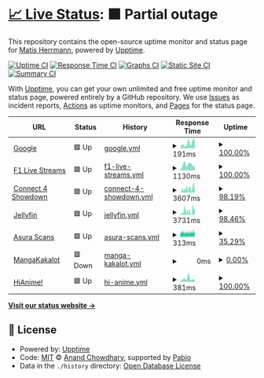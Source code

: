 # [📈 Live Status](https://MatisPrograms.github.io/is-it-up): <!--live status--> **🟧 Partial outage**

This repository contains the open-source uptime monitor and status page for [Matis Herrmann](https://MatisPrograms.github.io/is-it-up), powered by [Upptime](https://github.com/upptime/upptime).

[![Uptime CI](https://github.com/MatisPrograms/is-it-up/workflows/Uptime%20CI/badge.svg)](https://github.com/MatisPrograms/is-it-up/actions?query=workflow%3A%22Uptime+CI%22)
[![Response Time CI](https://github.com/MatisPrograms/is-it-up/workflows/Response%20Time%20CI/badge.svg)](https://github.com/MatisPrograms/is-it-up/actions?query=workflow%3A%22Response+Time+CI%22)
[![Graphs CI](https://github.com/MatisPrograms/is-it-up/workflows/Graphs%20CI/badge.svg)](https://github.com/MatisPrograms/is-it-up/actions?query=workflow%3A%22Graphs+CI%22)
[![Static Site CI](https://github.com/MatisPrograms/is-it-up/workflows/Static%20Site%20CI/badge.svg)](https://github.com/MatisPrograms/is-it-up/actions?query=workflow%3A%22Static+Site+CI%22)
[![Summary CI](https://github.com/MatisPrograms/is-it-up/workflows/Summary%20CI/badge.svg)](https://github.com/MatisPrograms/is-it-up/actions?query=workflow%3A%22Summary+CI%22)

With [Upptime](https://upptime.js.org), you can get your own unlimited and free uptime monitor and status page, powered entirely by a GitHub repository. We use [Issues](https://github.com/MatisPrograms/is-it-up/issues) as incident reports, [Actions](https://github.com/MatisPrograms/is-it-up/actions) as uptime monitors, and [Pages](https://MatisPrograms.github.io/is-it-up) for the status page.

<!--start: status pages-->
<!-- This summary is generated by Upptime (https://github.com/upptime/upptime) -->
<!-- Do not edit this manually, your changes will be overwritten -->
<!-- prettier-ignore -->
| URL | Status | History | Response Time | Uptime |
| --- | ------ | ------- | ------------- | ------ |
| <img alt="" src="https://icons.duckduckgo.com/ip3/www.google.com.ico" height="13"> [Google](https://www.google.com) | 🟩 Up | [google.yml](https://github.com/MatisPrograms/is-it-up/commits/HEAD/history/google.yml) | <details><summary><img alt="Response time graph" src="./graphs/google/response-time-week.png" height="20"> 191ms</summary><br><a href="https://MatisPrograms.github.io/is-it-up/history/google"><img alt="Response time 114" src="https://img.shields.io/endpoint?url=https%3A%2F%2Fraw.githubusercontent.com%2FMatisPrograms%2Fis-it-up%2FHEAD%2Fapi%2Fgoogle%2Fresponse-time.json"></a><br><a href="https://MatisPrograms.github.io/is-it-up/history/google"><img alt="24-hour response time 328" src="https://img.shields.io/endpoint?url=https%3A%2F%2Fraw.githubusercontent.com%2FMatisPrograms%2Fis-it-up%2FHEAD%2Fapi%2Fgoogle%2Fresponse-time-day.json"></a><br><a href="https://MatisPrograms.github.io/is-it-up/history/google"><img alt="7-day response time 191" src="https://img.shields.io/endpoint?url=https%3A%2F%2Fraw.githubusercontent.com%2FMatisPrograms%2Fis-it-up%2FHEAD%2Fapi%2Fgoogle%2Fresponse-time-week.json"></a><br><a href="https://MatisPrograms.github.io/is-it-up/history/google"><img alt="30-day response time 132" src="https://img.shields.io/endpoint?url=https%3A%2F%2Fraw.githubusercontent.com%2FMatisPrograms%2Fis-it-up%2FHEAD%2Fapi%2Fgoogle%2Fresponse-time-month.json"></a><br><a href="https://MatisPrograms.github.io/is-it-up/history/google"><img alt="1-year response time 114" src="https://img.shields.io/endpoint?url=https%3A%2F%2Fraw.githubusercontent.com%2FMatisPrograms%2Fis-it-up%2FHEAD%2Fapi%2Fgoogle%2Fresponse-time-year.json"></a></details> | <details><summary><a href="https://MatisPrograms.github.io/is-it-up/history/google">100.00%</a></summary><a href="https://MatisPrograms.github.io/is-it-up/history/google"><img alt="All-time uptime 100.00%" src="https://img.shields.io/endpoint?url=https%3A%2F%2Fraw.githubusercontent.com%2FMatisPrograms%2Fis-it-up%2FHEAD%2Fapi%2Fgoogle%2Fuptime.json"></a><br><a href="https://MatisPrograms.github.io/is-it-up/history/google"><img alt="24-hour uptime 100.00%" src="https://img.shields.io/endpoint?url=https%3A%2F%2Fraw.githubusercontent.com%2FMatisPrograms%2Fis-it-up%2FHEAD%2Fapi%2Fgoogle%2Fuptime-day.json"></a><br><a href="https://MatisPrograms.github.io/is-it-up/history/google"><img alt="7-day uptime 100.00%" src="https://img.shields.io/endpoint?url=https%3A%2F%2Fraw.githubusercontent.com%2FMatisPrograms%2Fis-it-up%2FHEAD%2Fapi%2Fgoogle%2Fuptime-week.json"></a><br><a href="https://MatisPrograms.github.io/is-it-up/history/google"><img alt="30-day uptime 100.00%" src="https://img.shields.io/endpoint?url=https%3A%2F%2Fraw.githubusercontent.com%2FMatisPrograms%2Fis-it-up%2FHEAD%2Fapi%2Fgoogle%2Fuptime-month.json"></a><br><a href="https://MatisPrograms.github.io/is-it-up/history/google"><img alt="1-year uptime 100.00%" src="https://img.shields.io/endpoint?url=https%3A%2F%2Fraw.githubusercontent.com%2FMatisPrograms%2Fis-it-up%2FHEAD%2Fapi%2Fgoogle%2Fuptime-year.json"></a></details>
| <img alt="" src="https://icons.duckduckgo.com/ip3/live1.formula1stream.cc.ico" height="13"> [F1 Live Streams](https://live1.formula1stream.cc) | 🟩 Up | [f1-live-streams.yml](https://github.com/MatisPrograms/is-it-up/commits/HEAD/history/f1-live-streams.yml) | <details><summary><img alt="Response time graph" src="./graphs/f1-live-streams/response-time-week.png" height="20"> 1130ms</summary><br><a href="https://MatisPrograms.github.io/is-it-up/history/f1-live-streams"><img alt="Response time 1215" src="https://img.shields.io/endpoint?url=https%3A%2F%2Fraw.githubusercontent.com%2FMatisPrograms%2Fis-it-up%2FHEAD%2Fapi%2Ff1-live-streams%2Fresponse-time.json"></a><br><a href="https://MatisPrograms.github.io/is-it-up/history/f1-live-streams"><img alt="24-hour response time 776" src="https://img.shields.io/endpoint?url=https%3A%2F%2Fraw.githubusercontent.com%2FMatisPrograms%2Fis-it-up%2FHEAD%2Fapi%2Ff1-live-streams%2Fresponse-time-day.json"></a><br><a href="https://MatisPrograms.github.io/is-it-up/history/f1-live-streams"><img alt="7-day response time 1130" src="https://img.shields.io/endpoint?url=https%3A%2F%2Fraw.githubusercontent.com%2FMatisPrograms%2Fis-it-up%2FHEAD%2Fapi%2Ff1-live-streams%2Fresponse-time-week.json"></a><br><a href="https://MatisPrograms.github.io/is-it-up/history/f1-live-streams"><img alt="30-day response time 1283" src="https://img.shields.io/endpoint?url=https%3A%2F%2Fraw.githubusercontent.com%2FMatisPrograms%2Fis-it-up%2FHEAD%2Fapi%2Ff1-live-streams%2Fresponse-time-month.json"></a><br><a href="https://MatisPrograms.github.io/is-it-up/history/f1-live-streams"><img alt="1-year response time 1215" src="https://img.shields.io/endpoint?url=https%3A%2F%2Fraw.githubusercontent.com%2FMatisPrograms%2Fis-it-up%2FHEAD%2Fapi%2Ff1-live-streams%2Fresponse-time-year.json"></a></details> | <details><summary><a href="https://MatisPrograms.github.io/is-it-up/history/f1-live-streams">100.00%</a></summary><a href="https://MatisPrograms.github.io/is-it-up/history/f1-live-streams"><img alt="All-time uptime 100.00%" src="https://img.shields.io/endpoint?url=https%3A%2F%2Fraw.githubusercontent.com%2FMatisPrograms%2Fis-it-up%2FHEAD%2Fapi%2Ff1-live-streams%2Fuptime.json"></a><br><a href="https://MatisPrograms.github.io/is-it-up/history/f1-live-streams"><img alt="24-hour uptime 100.00%" src="https://img.shields.io/endpoint?url=https%3A%2F%2Fraw.githubusercontent.com%2FMatisPrograms%2Fis-it-up%2FHEAD%2Fapi%2Ff1-live-streams%2Fuptime-day.json"></a><br><a href="https://MatisPrograms.github.io/is-it-up/history/f1-live-streams"><img alt="7-day uptime 100.00%" src="https://img.shields.io/endpoint?url=https%3A%2F%2Fraw.githubusercontent.com%2FMatisPrograms%2Fis-it-up%2FHEAD%2Fapi%2Ff1-live-streams%2Fuptime-week.json"></a><br><a href="https://MatisPrograms.github.io/is-it-up/history/f1-live-streams"><img alt="30-day uptime 100.00%" src="https://img.shields.io/endpoint?url=https%3A%2F%2Fraw.githubusercontent.com%2FMatisPrograms%2Fis-it-up%2FHEAD%2Fapi%2Ff1-live-streams%2Fuptime-month.json"></a><br><a href="https://MatisPrograms.github.io/is-it-up/history/f1-live-streams"><img alt="1-year uptime 100.00%" src="https://img.shields.io/endpoint?url=https%3A%2F%2Fraw.githubusercontent.com%2FMatisPrograms%2Fis-it-up%2FHEAD%2Fapi%2Ff1-live-streams%2Fuptime-year.json"></a></details>
| <img alt="" src="https://icons.duckduckgo.com/ip3/connect4.losherrmannos.duckdns.org.ico" height="13"> [Connect 4 Showdown](https://connect4.losherrmannos.duckdns.org) | 🟩 Up | [connect-4-showdown.yml](https://github.com/MatisPrograms/is-it-up/commits/HEAD/history/connect-4-showdown.yml) | <details><summary><img alt="Response time graph" src="./graphs/connect-4-showdown/response-time-week.png" height="20"> 3607ms</summary><br><a href="https://MatisPrograms.github.io/is-it-up/history/connect-4-showdown"><img alt="Response time 2077" src="https://img.shields.io/endpoint?url=https%3A%2F%2Fraw.githubusercontent.com%2FMatisPrograms%2Fis-it-up%2FHEAD%2Fapi%2Fconnect-4-showdown%2Fresponse-time.json"></a><br><a href="https://MatisPrograms.github.io/is-it-up/history/connect-4-showdown"><img alt="24-hour response time 475" src="https://img.shields.io/endpoint?url=https%3A%2F%2Fraw.githubusercontent.com%2FMatisPrograms%2Fis-it-up%2FHEAD%2Fapi%2Fconnect-4-showdown%2Fresponse-time-day.json"></a><br><a href="https://MatisPrograms.github.io/is-it-up/history/connect-4-showdown"><img alt="7-day response time 3607" src="https://img.shields.io/endpoint?url=https%3A%2F%2Fraw.githubusercontent.com%2FMatisPrograms%2Fis-it-up%2FHEAD%2Fapi%2Fconnect-4-showdown%2Fresponse-time-week.json"></a><br><a href="https://MatisPrograms.github.io/is-it-up/history/connect-4-showdown"><img alt="30-day response time 3507" src="https://img.shields.io/endpoint?url=https%3A%2F%2Fraw.githubusercontent.com%2FMatisPrograms%2Fis-it-up%2FHEAD%2Fapi%2Fconnect-4-showdown%2Fresponse-time-month.json"></a><br><a href="https://MatisPrograms.github.io/is-it-up/history/connect-4-showdown"><img alt="1-year response time 2077" src="https://img.shields.io/endpoint?url=https%3A%2F%2Fraw.githubusercontent.com%2FMatisPrograms%2Fis-it-up%2FHEAD%2Fapi%2Fconnect-4-showdown%2Fresponse-time-year.json"></a></details> | <details><summary><a href="https://MatisPrograms.github.io/is-it-up/history/connect-4-showdown">98.19%</a></summary><a href="https://MatisPrograms.github.io/is-it-up/history/connect-4-showdown"><img alt="All-time uptime 30.29%" src="https://img.shields.io/endpoint?url=https%3A%2F%2Fraw.githubusercontent.com%2FMatisPrograms%2Fis-it-up%2FHEAD%2Fapi%2Fconnect-4-showdown%2Fuptime.json"></a><br><a href="https://MatisPrograms.github.io/is-it-up/history/connect-4-showdown"><img alt="24-hour uptime 100.00%" src="https://img.shields.io/endpoint?url=https%3A%2F%2Fraw.githubusercontent.com%2FMatisPrograms%2Fis-it-up%2FHEAD%2Fapi%2Fconnect-4-showdown%2Fuptime-day.json"></a><br><a href="https://MatisPrograms.github.io/is-it-up/history/connect-4-showdown"><img alt="7-day uptime 98.19%" src="https://img.shields.io/endpoint?url=https%3A%2F%2Fraw.githubusercontent.com%2FMatisPrograms%2Fis-it-up%2FHEAD%2Fapi%2Fconnect-4-showdown%2Fuptime-week.json"></a><br><a href="https://MatisPrograms.github.io/is-it-up/history/connect-4-showdown"><img alt="30-day uptime 98.40%" src="https://img.shields.io/endpoint?url=https%3A%2F%2Fraw.githubusercontent.com%2FMatisPrograms%2Fis-it-up%2FHEAD%2Fapi%2Fconnect-4-showdown%2Fuptime-month.json"></a><br><a href="https://MatisPrograms.github.io/is-it-up/history/connect-4-showdown"><img alt="1-year uptime 30.29%" src="https://img.shields.io/endpoint?url=https%3A%2F%2Fraw.githubusercontent.com%2FMatisPrograms%2Fis-it-up%2FHEAD%2Fapi%2Fconnect-4-showdown%2Fuptime-year.json"></a></details>
| <img alt="" src="https://icons.duckduckgo.com/ip3/jellyfin.losherrmannos.duckdns.org.ico" height="13"> [Jellyfin](https://jellyfin.losherrmannos.duckdns.org) | 🟩 Up | [jellyfin.yml](https://github.com/MatisPrograms/is-it-up/commits/HEAD/history/jellyfin.yml) | <details><summary><img alt="Response time graph" src="./graphs/jellyfin/response-time-week.png" height="20"> 3731ms</summary><br><a href="https://MatisPrograms.github.io/is-it-up/history/jellyfin"><img alt="Response time 3590" src="https://img.shields.io/endpoint?url=https%3A%2F%2Fraw.githubusercontent.com%2FMatisPrograms%2Fis-it-up%2FHEAD%2Fapi%2Fjellyfin%2Fresponse-time.json"></a><br><a href="https://MatisPrograms.github.io/is-it-up/history/jellyfin"><img alt="24-hour response time 4589" src="https://img.shields.io/endpoint?url=https%3A%2F%2Fraw.githubusercontent.com%2FMatisPrograms%2Fis-it-up%2FHEAD%2Fapi%2Fjellyfin%2Fresponse-time-day.json"></a><br><a href="https://MatisPrograms.github.io/is-it-up/history/jellyfin"><img alt="7-day response time 3731" src="https://img.shields.io/endpoint?url=https%3A%2F%2Fraw.githubusercontent.com%2FMatisPrograms%2Fis-it-up%2FHEAD%2Fapi%2Fjellyfin%2Fresponse-time-week.json"></a><br><a href="https://MatisPrograms.github.io/is-it-up/history/jellyfin"><img alt="30-day response time 3475" src="https://img.shields.io/endpoint?url=https%3A%2F%2Fraw.githubusercontent.com%2FMatisPrograms%2Fis-it-up%2FHEAD%2Fapi%2Fjellyfin%2Fresponse-time-month.json"></a><br><a href="https://MatisPrograms.github.io/is-it-up/history/jellyfin"><img alt="1-year response time 3590" src="https://img.shields.io/endpoint?url=https%3A%2F%2Fraw.githubusercontent.com%2FMatisPrograms%2Fis-it-up%2FHEAD%2Fapi%2Fjellyfin%2Fresponse-time-year.json"></a></details> | <details><summary><a href="https://MatisPrograms.github.io/is-it-up/history/jellyfin">98.46%</a></summary><a href="https://MatisPrograms.github.io/is-it-up/history/jellyfin"><img alt="All-time uptime 96.36%" src="https://img.shields.io/endpoint?url=https%3A%2F%2Fraw.githubusercontent.com%2FMatisPrograms%2Fis-it-up%2FHEAD%2Fapi%2Fjellyfin%2Fuptime.json"></a><br><a href="https://MatisPrograms.github.io/is-it-up/history/jellyfin"><img alt="24-hour uptime 100.00%" src="https://img.shields.io/endpoint?url=https%3A%2F%2Fraw.githubusercontent.com%2FMatisPrograms%2Fis-it-up%2FHEAD%2Fapi%2Fjellyfin%2Fuptime-day.json"></a><br><a href="https://MatisPrograms.github.io/is-it-up/history/jellyfin"><img alt="7-day uptime 98.46%" src="https://img.shields.io/endpoint?url=https%3A%2F%2Fraw.githubusercontent.com%2FMatisPrograms%2Fis-it-up%2FHEAD%2Fapi%2Fjellyfin%2Fuptime-week.json"></a><br><a href="https://MatisPrograms.github.io/is-it-up/history/jellyfin"><img alt="30-day uptime 98.79%" src="https://img.shields.io/endpoint?url=https%3A%2F%2Fraw.githubusercontent.com%2FMatisPrograms%2Fis-it-up%2FHEAD%2Fapi%2Fjellyfin%2Fuptime-month.json"></a><br><a href="https://MatisPrograms.github.io/is-it-up/history/jellyfin"><img alt="1-year uptime 96.36%" src="https://img.shields.io/endpoint?url=https%3A%2F%2Fraw.githubusercontent.com%2FMatisPrograms%2Fis-it-up%2FHEAD%2Fapi%2Fjellyfin%2Fuptime-year.json"></a></details>
| <img alt="" src="https://icons.duckduckgo.com/ip3/asuracomic.net.ico" height="13"> [Asura Scans](https://asuracomic.net) | 🟩 Up | [asura-scans.yml](https://github.com/MatisPrograms/is-it-up/commits/HEAD/history/asura-scans.yml) | <details><summary><img alt="Response time graph" src="./graphs/asura-scans/response-time-week.png" height="20"> 313ms</summary><br><a href="https://MatisPrograms.github.io/is-it-up/history/asura-scans"><img alt="Response time 300" src="https://img.shields.io/endpoint?url=https%3A%2F%2Fraw.githubusercontent.com%2FMatisPrograms%2Fis-it-up%2FHEAD%2Fapi%2Fasura-scans%2Fresponse-time.json"></a><br><a href="https://MatisPrograms.github.io/is-it-up/history/asura-scans"><img alt="24-hour response time 296" src="https://img.shields.io/endpoint?url=https%3A%2F%2Fraw.githubusercontent.com%2FMatisPrograms%2Fis-it-up%2FHEAD%2Fapi%2Fasura-scans%2Fresponse-time-day.json"></a><br><a href="https://MatisPrograms.github.io/is-it-up/history/asura-scans"><img alt="7-day response time 313" src="https://img.shields.io/endpoint?url=https%3A%2F%2Fraw.githubusercontent.com%2FMatisPrograms%2Fis-it-up%2FHEAD%2Fapi%2Fasura-scans%2Fresponse-time-week.json"></a><br><a href="https://MatisPrograms.github.io/is-it-up/history/asura-scans"><img alt="30-day response time 330" src="https://img.shields.io/endpoint?url=https%3A%2F%2Fraw.githubusercontent.com%2FMatisPrograms%2Fis-it-up%2FHEAD%2Fapi%2Fasura-scans%2Fresponse-time-month.json"></a><br><a href="https://MatisPrograms.github.io/is-it-up/history/asura-scans"><img alt="1-year response time 300" src="https://img.shields.io/endpoint?url=https%3A%2F%2Fraw.githubusercontent.com%2FMatisPrograms%2Fis-it-up%2FHEAD%2Fapi%2Fasura-scans%2Fresponse-time-year.json"></a></details> | <details><summary><a href="https://MatisPrograms.github.io/is-it-up/history/asura-scans">35.29%</a></summary><a href="https://MatisPrograms.github.io/is-it-up/history/asura-scans"><img alt="All-time uptime 96.32%" src="https://img.shields.io/endpoint?url=https%3A%2F%2Fraw.githubusercontent.com%2FMatisPrograms%2Fis-it-up%2FHEAD%2Fapi%2Fasura-scans%2Fuptime.json"></a><br><a href="https://MatisPrograms.github.io/is-it-up/history/asura-scans"><img alt="24-hour uptime 55.92%" src="https://img.shields.io/endpoint?url=https%3A%2F%2Fraw.githubusercontent.com%2FMatisPrograms%2Fis-it-up%2FHEAD%2Fapi%2Fasura-scans%2Fuptime-day.json"></a><br><a href="https://MatisPrograms.github.io/is-it-up/history/asura-scans"><img alt="7-day uptime 35.29%" src="https://img.shields.io/endpoint?url=https%3A%2F%2Fraw.githubusercontent.com%2FMatisPrograms%2Fis-it-up%2FHEAD%2Fapi%2Fasura-scans%2Fuptime-week.json"></a><br><a href="https://MatisPrograms.github.io/is-it-up/history/asura-scans"><img alt="30-day uptime 76.36%" src="https://img.shields.io/endpoint?url=https%3A%2F%2Fraw.githubusercontent.com%2FMatisPrograms%2Fis-it-up%2FHEAD%2Fapi%2Fasura-scans%2Fuptime-month.json"></a><br><a href="https://MatisPrograms.github.io/is-it-up/history/asura-scans"><img alt="1-year uptime 96.32%" src="https://img.shields.io/endpoint?url=https%3A%2F%2Fraw.githubusercontent.com%2FMatisPrograms%2Fis-it-up%2FHEAD%2Fapi%2Fasura-scans%2Fuptime-year.json"></a></details>
| <img alt="" src="https://icons.duckduckgo.com/ip3/mangakakalot.com.ico" height="13"> [MangaKakalot](https://mangakakalot.com) | 🟥 Down | [manga-kakalot.yml](https://github.com/MatisPrograms/is-it-up/commits/HEAD/history/manga-kakalot.yml) | <details><summary><img alt="Response time graph" src="./graphs/manga-kakalot/response-time-week.png" height="20"> 0ms</summary><br><a href="https://MatisPrograms.github.io/is-it-up/history/manga-kakalot"><img alt="Response time 539" src="https://img.shields.io/endpoint?url=https%3A%2F%2Fraw.githubusercontent.com%2FMatisPrograms%2Fis-it-up%2FHEAD%2Fapi%2Fmanga-kakalot%2Fresponse-time.json"></a><br><a href="https://MatisPrograms.github.io/is-it-up/history/manga-kakalot"><img alt="24-hour response time 0" src="https://img.shields.io/endpoint?url=https%3A%2F%2Fraw.githubusercontent.com%2FMatisPrograms%2Fis-it-up%2FHEAD%2Fapi%2Fmanga-kakalot%2Fresponse-time-day.json"></a><br><a href="https://MatisPrograms.github.io/is-it-up/history/manga-kakalot"><img alt="7-day response time 0" src="https://img.shields.io/endpoint?url=https%3A%2F%2Fraw.githubusercontent.com%2FMatisPrograms%2Fis-it-up%2FHEAD%2Fapi%2Fmanga-kakalot%2Fresponse-time-week.json"></a><br><a href="https://MatisPrograms.github.io/is-it-up/history/manga-kakalot"><img alt="30-day response time 628" src="https://img.shields.io/endpoint?url=https%3A%2F%2Fraw.githubusercontent.com%2FMatisPrograms%2Fis-it-up%2FHEAD%2Fapi%2Fmanga-kakalot%2Fresponse-time-month.json"></a><br><a href="https://MatisPrograms.github.io/is-it-up/history/manga-kakalot"><img alt="1-year response time 539" src="https://img.shields.io/endpoint?url=https%3A%2F%2Fraw.githubusercontent.com%2FMatisPrograms%2Fis-it-up%2FHEAD%2Fapi%2Fmanga-kakalot%2Fresponse-time-year.json"></a></details> | <details><summary><a href="https://MatisPrograms.github.io/is-it-up/history/manga-kakalot">0.00%</a></summary><a href="https://MatisPrograms.github.io/is-it-up/history/manga-kakalot"><img alt="All-time uptime 89.77%" src="https://img.shields.io/endpoint?url=https%3A%2F%2Fraw.githubusercontent.com%2FMatisPrograms%2Fis-it-up%2FHEAD%2Fapi%2Fmanga-kakalot%2Fuptime.json"></a><br><a href="https://MatisPrograms.github.io/is-it-up/history/manga-kakalot"><img alt="24-hour uptime 0.00%" src="https://img.shields.io/endpoint?url=https%3A%2F%2Fraw.githubusercontent.com%2FMatisPrograms%2Fis-it-up%2FHEAD%2Fapi%2Fmanga-kakalot%2Fuptime-day.json"></a><br><a href="https://MatisPrograms.github.io/is-it-up/history/manga-kakalot"><img alt="7-day uptime 0.00%" src="https://img.shields.io/endpoint?url=https%3A%2F%2Fraw.githubusercontent.com%2FMatisPrograms%2Fis-it-up%2FHEAD%2Fapi%2Fmanga-kakalot%2Fuptime-week.json"></a><br><a href="https://MatisPrograms.github.io/is-it-up/history/manga-kakalot"><img alt="30-day uptime 34.43%" src="https://img.shields.io/endpoint?url=https%3A%2F%2Fraw.githubusercontent.com%2FMatisPrograms%2Fis-it-up%2FHEAD%2Fapi%2Fmanga-kakalot%2Fuptime-month.json"></a><br><a href="https://MatisPrograms.github.io/is-it-up/history/manga-kakalot"><img alt="1-year uptime 89.77%" src="https://img.shields.io/endpoint?url=https%3A%2F%2Fraw.githubusercontent.com%2FMatisPrograms%2Fis-it-up%2FHEAD%2Fapi%2Fmanga-kakalot%2Fuptime-year.json"></a></details>
| <img alt="" src="https://icons.duckduckgo.com/ip3/hianime.to.ico" height="13"> [HiAnime!](https://hianime.to/) | 🟩 Up | [hi-anime.yml](https://github.com/MatisPrograms/is-it-up/commits/HEAD/history/hi-anime.yml) | <details><summary><img alt="Response time graph" src="./graphs/hi-anime/response-time-week.png" height="20"> 381ms</summary><br><a href="https://MatisPrograms.github.io/is-it-up/history/hi-anime"><img alt="Response time 431" src="https://img.shields.io/endpoint?url=https%3A%2F%2Fraw.githubusercontent.com%2FMatisPrograms%2Fis-it-up%2FHEAD%2Fapi%2Fhi-anime%2Fresponse-time.json"></a><br><a href="https://MatisPrograms.github.io/is-it-up/history/hi-anime"><img alt="24-hour response time 193" src="https://img.shields.io/endpoint?url=https%3A%2F%2Fraw.githubusercontent.com%2FMatisPrograms%2Fis-it-up%2FHEAD%2Fapi%2Fhi-anime%2Fresponse-time-day.json"></a><br><a href="https://MatisPrograms.github.io/is-it-up/history/hi-anime"><img alt="7-day response time 381" src="https://img.shields.io/endpoint?url=https%3A%2F%2Fraw.githubusercontent.com%2FMatisPrograms%2Fis-it-up%2FHEAD%2Fapi%2Fhi-anime%2Fresponse-time-week.json"></a><br><a href="https://MatisPrograms.github.io/is-it-up/history/hi-anime"><img alt="30-day response time 465" src="https://img.shields.io/endpoint?url=https%3A%2F%2Fraw.githubusercontent.com%2FMatisPrograms%2Fis-it-up%2FHEAD%2Fapi%2Fhi-anime%2Fresponse-time-month.json"></a><br><a href="https://MatisPrograms.github.io/is-it-up/history/hi-anime"><img alt="1-year response time 431" src="https://img.shields.io/endpoint?url=https%3A%2F%2Fraw.githubusercontent.com%2FMatisPrograms%2Fis-it-up%2FHEAD%2Fapi%2Fhi-anime%2Fresponse-time-year.json"></a></details> | <details><summary><a href="https://MatisPrograms.github.io/is-it-up/history/hi-anime">100.00%</a></summary><a href="https://MatisPrograms.github.io/is-it-up/history/hi-anime"><img alt="All-time uptime 100.00%" src="https://img.shields.io/endpoint?url=https%3A%2F%2Fraw.githubusercontent.com%2FMatisPrograms%2Fis-it-up%2FHEAD%2Fapi%2Fhi-anime%2Fuptime.json"></a><br><a href="https://MatisPrograms.github.io/is-it-up/history/hi-anime"><img alt="24-hour uptime 100.00%" src="https://img.shields.io/endpoint?url=https%3A%2F%2Fraw.githubusercontent.com%2FMatisPrograms%2Fis-it-up%2FHEAD%2Fapi%2Fhi-anime%2Fuptime-day.json"></a><br><a href="https://MatisPrograms.github.io/is-it-up/history/hi-anime"><img alt="7-day uptime 100.00%" src="https://img.shields.io/endpoint?url=https%3A%2F%2Fraw.githubusercontent.com%2FMatisPrograms%2Fis-it-up%2FHEAD%2Fapi%2Fhi-anime%2Fuptime-week.json"></a><br><a href="https://MatisPrograms.github.io/is-it-up/history/hi-anime"><img alt="30-day uptime 100.00%" src="https://img.shields.io/endpoint?url=https%3A%2F%2Fraw.githubusercontent.com%2FMatisPrograms%2Fis-it-up%2FHEAD%2Fapi%2Fhi-anime%2Fuptime-month.json"></a><br><a href="https://MatisPrograms.github.io/is-it-up/history/hi-anime"><img alt="1-year uptime 100.00%" src="https://img.shields.io/endpoint?url=https%3A%2F%2Fraw.githubusercontent.com%2FMatisPrograms%2Fis-it-up%2FHEAD%2Fapi%2Fhi-anime%2Fuptime-year.json"></a></details>

<!--end: status pages-->

[**Visit our status website →**](https://MatisPrograms.github.io/is-it-up)

## 📄 License

- Powered by: [Upptime](https://github.com/upptime/upptime)
- Code: [MIT](./LICENSE) © [Anand Chowdhary](https://anandchowdhary.com), supported by [Pabio](https://pabio.com)
- Data in the `./history` directory: [Open Database License](https://opendatacommons.org/licenses/odbl/1-0/)
